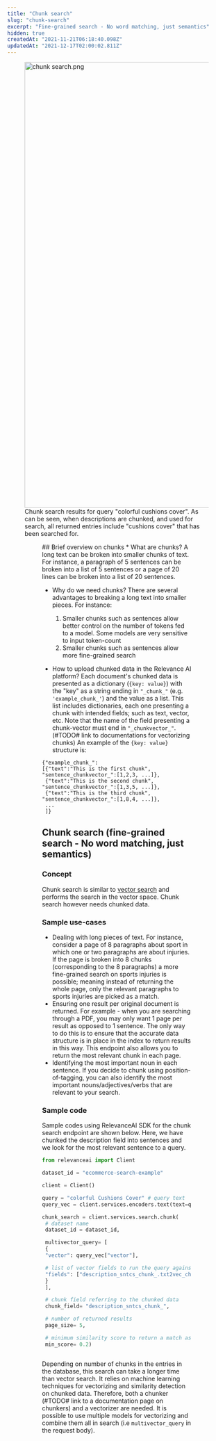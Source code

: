 ```yaml
---
title: "Chunk search"
slug: "chunk-search"
excerpt: "Fine-grained search - No word matching, just semantics"
hidden: true
createdAt: "2021-11-21T06:18:40.098Z"
updatedAt: "2021-12-17T02:00:02.811Z"
---
```

<figure>
<img src="https://files.readme.io/a8efd61-chunk_search.png" width="1026" alt="chunk search.png" />
<figcaption>Chunk search results for query "colorful cushions cover". As can be seen, when descriptions are chunked, and used for search, all returned entries include "cushions cover" that has been searched for.</figcaption>
<figure>
## Brief overview on chunks
* What are chunks?
A long text can be broken into smaller chunks of text. For instance, a paragraph of 5 sentences can be broken into a list of 5 sentences or a page of 20 lines can be broken into a list of 20 sentences.

* Why do we need chunks?
There are several advantages to breaking a long text into smaller pieces. For instance:
    1. Smaller chunks such as sentences allow better control on the number of tokens fed to a model. Some models are very sensitive to input token-count
    2. Smaller chunks such as sentences allow more fine-grained search

* How to upload chunked data in the Relevance AI platform?
Each document's chunked data is presented as a dictionary (`{key: value}`)
with the "key" as a string ending in `"_chunk_"` (e.g. `'example_chunk_'`) and the value as a list. This list includes dictionaries, each one presenting a chunk with intended fields; such as text, vector, etc. Note that the name of the field presenting a chunk-vector must end in `"_chunkvector_"`. (#TODO# link to documentations for vectorizing chunks)
An example of the `{key: value}` structure is:
```
{"example_chunk_":
[{"text":"This is the first chunk", "sentence_chunkvector_":[1,2,3, ...]},
 {"text":"This is the second chunk", "sentence_chunkvector_":[1,3,5, ...]},
 {"text":"This is the third chunk", "sentence_chunkvector_":[1,8,4, ...]},
 ...
 ]}
```

## Chunk search (fine-grained search - No word matching, just semantics)

### Concept
Chunk search is similar to [vector search](https://docs.relevance.ai/docs/pure-word-matching-pure-vector-search-or-combination-of-both) and performs the search in the vector space. Chunk search however needs chunked data.

### Sample use-cases
- Dealing with long pieces of text. For instance, consider a page of 8 paragraphs about sport in which one or two paragraphs are about injuries. If the page is broken into 8 chunks (corresponding to the 8 paragraphs) a more fine-grained search on sports injuries is possible; meaning instead of returning the whole page, only the relevant paragraphs to sports injuries are picked as a match.
 -  Ensuring one result per original document is returned. For example - when you are searching through a PDF, you may only want 1 page per result as opposed to 1 sentence. The only way to do this is to ensure that the accurate data structure is in place in the index to return results in this way. This endpoint also allows you to return the most relevant chunk in each page.
 -  Identifying the most important noun in each sentence. If you decide to chunk using position-of-tagging, you can also identify the most important nouns/adjectives/verbs that are relevant to your search.

### Sample code
Sample codes using RelevanceAI SDK for the chunk search endpoint are shown below. Here, we have chunked the description field into sentences and we look for the most relevant sentence to a query.
```python Python(SDK)
from relevanceai import Client

dataset_id = "ecommerce-search-example"

client = Client()

query = "colorful Cushions Cover" # query text
query_vec = client.services.encoders.text(text=query)

chunk_search = client.services.search.chunk(
 # dataset name
 dataset_id = dataset_id,

 multivector_query= [
 {
 "vector": query_vec["vector"],

 # list of vector fields to run the query against
 "fields": ["description_sntcs_chunk_.txt2vec_chunkvector_"],
 }
 ],

 # chunk field referring to the chunked data
 chunk_field= "description_sntcs_chunk_",

 # number of returned results
 page_size= 5,

 # minimum similarity score to return a match as a result
 min_score= 0.2)
```
```python
```
Depending on number of chunks in the entries in the database, this search can take a longer time than vector search. It relies on machine learning techniques for vectorizing and similarity detection on chunked data. Therefore, both a chunker (#TODO# link to a documentation page on chunkers) and a vectorizer are needed. It is possible to use multiple models for vectorizing and combine them all in search (i.e `multivector_query` in the request body).
